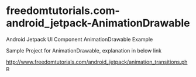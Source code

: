 # freedomtutorials.com-android_jetpack-AnimationDrawable
Android Jetpack UI Component AnimationDrawable Example

Sample Project for AnimationDrawable, explanation in below link

http://www.freedomtutorials.com/android_jetpack/animation_transitions.php
